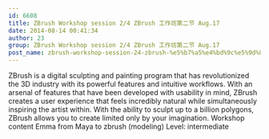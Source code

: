 ```yaml
---
id: 6608
title: ZBrush Workshop session 2/4 ZBrush 工作坊第二节 Aug.17
date: 2014-08-14 00:41:34
author: 23
group: ZBrush Workshop session 2/4 ZBrush 工作坊第二节 Aug.17
post_name: zbrush-workshop-session-24-zbrush-%e5%b7%a5%e4%bd%9c%e5%9d%8a%e7%ac%ac%e4%ba%8c%e8%8a%82-aug-17
---
```


ZBrush is a digital sculpting and painting program that has revolutionized the 3D industry with its powerful features and intuitive workflows. With an arsenal of features that have been developed with usability in mind, ZBrush creates a user experience that feels incredibly natural while simultaneously inspiring the artist within. With the ability to sculpt up to a billion polygons, ZBrush allows you to create limited only by your imagination. Workshop content Emma from Maya to zbrush (modeling) Level: intermediate